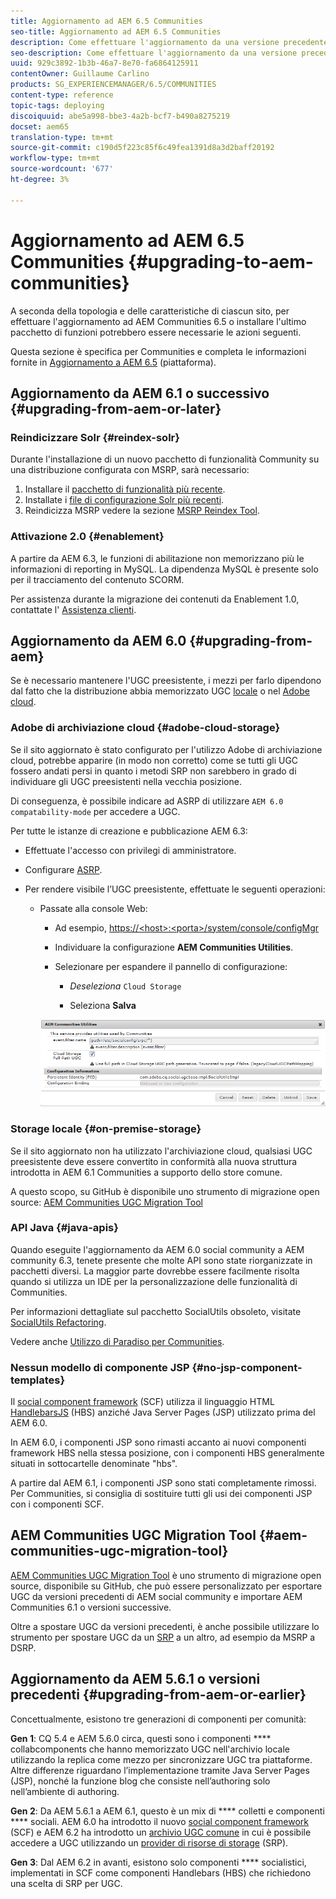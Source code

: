 ```yaml
---
title: Aggiornamento ad AEM 6.5 Communities
seo-title: Aggiornamento ad AEM 6.5 Communities
description: Come effettuare l'aggiornamento da una versione precedente a AEM 6.4 Communities
seo-description: Come effettuare l'aggiornamento da una versione precedente a AEM 6.4 Communities
uuid: 929c3892-1b3b-46a7-8e70-fa6864125911
contentOwner: Guillaume Carlino
products: SG_EXPERIENCEMANAGER/6.5/COMMUNITIES
content-type: reference
topic-tags: deploying
discoiquuid: abe5a998-bbe3-4a2b-bcf7-b490a8275219
docset: aem65
translation-type: tm+mt
source-git-commit: c190d5f223c85f6c49fea1391d8a3d2baff20192
workflow-type: tm+mt
source-wordcount: '677'
ht-degree: 3%

---
```



# Aggiornamento ad AEM 6.5 Communities {#upgrading-to-aem-communities}

A seconda della topologia e delle caratteristiche di ciascun sito, per effettuare l&#39;aggiornamento ad AEM Communities 6.5 o installare l&#39;ultimo pacchetto di funzioni potrebbero essere necessarie le azioni seguenti.

Questa sezione è specifica per Communities e completa le informazioni fornite in [Aggiornamento a AEM 6.5](/help/sites-deploying/upgrade.md) (piattaforma).

## Aggiornamento da AEM 6.1 o successivo {#upgrading-from-aem-or-later}

### Reindicizzare Solr {#reindex-solr}

Durante l&#39;installazione di un nuovo pacchetto di funzionalità Community su una distribuzione configurata con MSRP, sarà necessario:

1. Installare il [pacchetto di funzionalità più recente](/help/communities/deploy-communities.md#latestfeaturepack).
1. Installate i [file di configurazione Solr più recenti](/help/communities/msrp.md#upgrading).
1. Reindicizza MSRP
vedere la sezione [MSRP Reindex Tool](/help/communities/msrp.md#msrp-reindex-tool).

### Attivazione 2.0 {#enablement}

A partire da AEM 6.3, le funzioni di abilitazione non memorizzano più le informazioni di reporting in MySQL. La dipendenza MySQL è presente solo per il tracciamento del contenuto SCORM.

Per assistenza durante la migrazione dei contenuti da Enablement 1.0, contattate l&#39; [Assistenza clienti](https://helpx.adobe.com/it/marketing-cloud/contact-support.html).

## Aggiornamento da AEM 6.0 {#upgrading-from-aem}

Se è necessario mantenere l&#39;UGC preesistente, i mezzi per farlo dipendono dal fatto che la distribuzione abbia memorizzato UGC [locale](#on-premise-storage) o nel [ Adobe cloud](#adobe-cloud-storage).

###  Adobe di archiviazione cloud {#adobe-cloud-storage}

Se il sito aggiornato è stato configurato per l&#39;utilizzo  Adobe di archiviazione cloud, potrebbe apparire (in modo non corretto) come se tutti gli UGC fossero andati persi in quanto i metodi SRP non sarebbero in grado di individuare gli UGC preesistenti nella vecchia posizione.

Di conseguenza, è possibile indicare ad ASRP di utilizzare `AEM 6.0 compatability-mode` per accedere a UGC.

Per tutte le istanze di creazione e pubblicazione AEM 6.3:

* Effettuate l&#39;accesso con privilegi di amministratore.
* Configurare [ASRP](/help/communities/asrp.md).
* Per rendere visibile l’UGC preesistente, effettuate le seguenti operazioni:

   * Passate alla console Web:

      * Ad esempio, [https://&lt;host>:&lt;porta>/system/console/configMgr](https://localhost:4502/system/console/configMgr)

      * Individuare la configurazione **AEM Communities Utilities**.
      * Selezionare per espandere il pannello di configurazione:

         * *Deseleziona* `Cloud Storage`

         * Seleziona **Salva**

      ![utilità](assets/utilities.png)


### Storage locale {#on-premise-storage}

Se il sito aggiornato non ha utilizzato l&#39;archiviazione cloud, qualsiasi UGC preesistente deve essere convertito in conformità alla nuova struttura introdotta in AEM 6.1 Communities a supporto dello store comune.

A questo scopo, su GitHub è disponibile uno strumento di migrazione open source:
[ AEM Communities UGC Migration Tool](https://github.com/Adobe-Marketing-Cloud/communities-ugc-migration)

### API Java {#java-apis}

Quando eseguite l&#39;aggiornamento da AEM 6.0 social community a AEM community 6.3, tenete presente che molte API sono state riorganizzate in pacchetti diversi. La maggior parte dovrebbe essere facilmente risolta quando si utilizza un IDE per la personalizzazione delle funzionalità di Communities.

Per informazioni dettagliate sul pacchetto SocialUtils obsoleto, visitate [SocialUtils Refactoring](/help/communities/socialutils.md).

Vedere anche [Utilizzo di Paradiso per Communities](/help/communities/maven.md).

### Nessun modello di componente JSP {#no-jsp-component-templates}

Il [social component framework](/help/communities/scf.md) (SCF) utilizza il linguaggio HTML [HandlebarsJS](https://www.handlebarsjs.com/) (HBS) anziché Java Server Pages (JSP) utilizzato prima del AEM 6.0.

In AEM 6.0, i componenti JSP sono rimasti accanto ai nuovi componenti framework HBS nella stessa posizione, con i componenti HBS generalmente situati in sottocartelle denominate &quot;hbs&quot;.

A partire dal AEM 6.1, i componenti JSP sono stati completamente rimossi. Per Communities, si consiglia di sostituire tutti gli usi dei componenti JSP con i componenti SCF.

##  AEM Communities UGC Migration Tool {#aem-communities-ugc-migration-tool}

[ AEM Communities UGC Migration Tool](https://github.com/Adobe-Marketing-Cloud/communities-ugc-migration) è uno strumento di migrazione open source, disponibile su GitHub, che può essere personalizzato per esportare UGC da versioni precedenti di AEM social community e importare  AEM Communities 6.1 o versioni successive.

Oltre a spostare UGC da versioni precedenti, è anche possibile utilizzare lo strumento per spostare UGC da un [SRP](/help/communities/working-with-srp.md) a un altro, ad esempio da MSRP a DSRP.

## Aggiornamento da AEM 5.6.1 o versioni precedenti {#upgrading-from-aem-or-earlier}

Concettualmente, esistono tre generazioni di componenti per comunità:

**Gen 1**: CQ 5.4 e AEM 5.6.0 circa, questi sono i componenti  **** collabcomponents che hanno memorizzato UGC nell&#39;archivio locale utilizzando la replica come mezzo per sincronizzare UGC tra piattaforme. Altre differenze riguardano l’implementazione tramite Java Server Pages (JSP), nonché la funzione blog che consiste nell’authoring solo nell’ambiente di authoring.

**Gen 2**: Da AEM 5.6.1 a AEM 6.1, questo è un mix di  **** colletti e componenti  **** sociali. AEM 6.0 ha introdotto il nuovo [social component framework](/help/communities/scf.md) (SCF) e AEM 6.2 ha introdotto un [archivio UGC comune](/help/communities/working-with-srp.md) in cui è possibile accedere a UGC utilizzando un [provider di risorse di storage](/help/communities/srp.md) (SRP).

**Gen 3**: Dal AEM 6.2 in avanti, esistono solo componenti  **** socialistici, implementati in SCF come componenti Handlebars (HBS) che richiedono una scelta di SRP per UGC.
